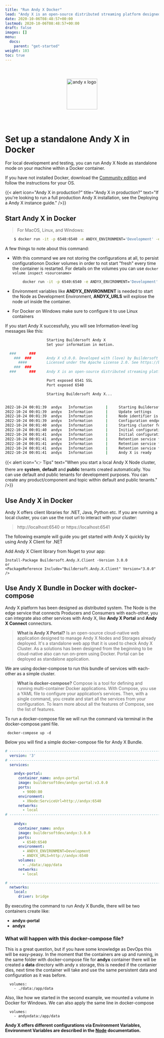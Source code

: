 ```yaml
---
title: "Run Andy X Docker"
lead: "Andy X is an open-source distributed streaming platform designed to deliver the best performance possible for high-performance data pipelines, streaming analytics, streaming between microservices and data integrations."
date: 2020-10-06T08:48:57+00:00
lastmod: 2020-10-06T08:48:57+00:00
draft: false
images: []
menu:
  docs:
    parent: "get-started"
weight: 103
toc: true
---
```


<center><img src="~/images/T1.png" style="height:100px; margin-top: 40px; margin-bottom: 40px" alt="andy x logo" align="middle"></center>

# Set up a standalone Andy X in Docker
For local development and testing, you can run Andy X Node as standalone mode on your machine within a Docker container.

If you have not installed Docker, download the [Community edition](https://www.docker.com/products/container-runtime) and follow the instructions for your OS.


{{< alert icon="Andy X in production?" title="Andy X in production?" text="If you're looking to run a full production Andy X installation, see the Deploying a Andy X instance guide." />}}

## Start Andy X in Docker
> For MacOS, Linux, and Windows:

```sh
    $ docker run -it -p 6540:6540 -e ANDYX_ENVIRONMENT='Development' -e ANDYX_URLS='http://localhost:6540' buildersoftdev/andyx:3.0.0
```
A few things to note about this command:
    
* With this command we are not storing the configurations at all, to persist configurationon Docker volumes in order to not start "fresh" every time the container is restarted. For details on the volumes you can use `docker volume inspect <sourcename>`

```sh
        docker run -it -p 6540:6540 -e ANDYX_ENVIRONMENT='Development' -e ANDYX_URLS='http://localhost:6540' --mount source=storage,target=/app/data buildersoftdev/andyx:3.0.0
```

* Environment variables like **ANDYX_ENVIRONMENT** is needed to start the Node as Development Environment, **ANDYX_URLS** will explose the node url inside the container.

* For Docker on Windows make sure to configure it to use Linux containers

If you start Andy X successfully, you will see Information-level log messages like this:

```sh
                   Starting Buildersoft Andy X
                   Set your information in motion.

  ###      ###
    ###  ###       Andy X v3.0.0. Developed with (love) by Buildersoft Inc.
      ####         Licensed under the Apache License 2.0. See https://bit.ly/3DqVQbx
    ###  ###
  ###      ###     Andy X is an open-source distributed streaming platform designed to deliver the best performance possible for high-performance data pipelines, streaming analytics, streaming between microservices and data integrations.

                   Port exposed 6541 SSL
                   Port exposed 6540

                   Starting Buildersoft Andy X...


2022-10-24 00:01:39  andyx   Information      |     Starting Buildersoft Andy X...
2022-10-24 00:01:39  andyx   Information      |     Update settings
2022-10-24 00:01:39  andyx   Information      |     Node identifier is 'andyx_standalone'
2022-10-24 00:01:39  andyx   Information      |     Configuration endpoints are exposed
2022-10-24 00:01:40  andyx   Information      |     Starting cluster for the first time
2022-10-24 00:01:40  andyx   Information      |     Initial configuration in process ...
2022-10-24 00:01:41  andyx   Information      |     Initial configuration is done
2022-10-24 00:01:41  andyx   Information      |     Retention service for system/connections/storage/events is been initiaized
2022-10-24 00:01:41  andyx   Information      |     Retention service for system/connections/producer/events is been initiaized
2022-10-24 00:01:41  andyx   Information      |     Retention service for system/connections/consumer/events is been initiaized
2022-10-24 00:01:41  andyx   Information      |     Andy X is ready
```

{{< alert icon="👉 Tips"  text="When you start a local Andy X Node cluster, there are **system**, **default** and **public** tenants created automatically. You can use default and public tenants for development purposes. You can create any product/component and topic within default and public tenants." />}}

## Use Andy X in Docker

Andy X offers client libraries for .NET, Java, Python etc. If you are running a local cluster, you can use the root url to interact with your cluster:
  
  > http://localhost:6540 or https://localhost:6541

The following example will guide you get started with Andy X quickly by using Andy X Client for .NET

Add Andy X Client library from Nuget to your app:

    Install-Package Buildersoft.Andy.X.Client -Version 3.0.0
    or
    <PackageReference Include="Buildersoft.Andy.X.Client" Version="3.0.0" />


## Use Andy X Bundle in Docker with docker-compose

Andy X platform has been designed as distributed system. The Node is the edge service that connects Producers and Consumers with each-other, you can integrate also other services with Andy X, like **Andy X Portal** and **Andy X Connect** connectors.


> **What is Andy X Portal?**
Is an open-source cloud-native web application designed to manage Andy X Nodes and Storages already deployed. It's a standalone web app that it is used to check Andy X Cluster. As a solutions has been designed from the beginning to be cloud-native also can run on-prem using Docker. Portal can be deployed as standalone application.

We are using docker-compose to run this bundle of services with each-other as a simple cluster.

> **What is docker-compose?**
Compose is a tool for defining and running multi-container Docker applications. With Compose, you use a YAML file to configure your application’s services. Then, with a single command, you create and start all the services from your configuration. To learn more about all the features of Compose, see the list of features.

To run a docker-compose file we will run the command via terminal in the docker-compose.yaml file.
 
     docker-compose up -d

Below you will find a simple docker-compose file for Andy X Bundle.

```yml
# ------------------------------------------------------------------------------------------------
  version: '3'
# ------------------------------------------------------------------------------------------------
  services:

    andyx-portal:
      container_name: andyx-portal
      image: buildersoftdev/andyx-portal:v3.0.0
      ports:
        - 9000:80
      environment:
        - XNode:ServiceUrl=http://andyx:6540
      networks:
        - local
# ------------------------------------------------------------------------------------------------
    
    andyx:
      container_name: andyx
      image: buildersoftdev/andyx:3.0.0
      ports:
        - 6540:6540
      environment:
        - ANDYX_ENVIRONMENT=Development
        - ANDYX_URLS=http://andyx:6540
      volumes:
        - ./data:/app/data
      networks:
        - local

# ------------------------------------------------------------------------------------------------
  networks:
    local:
      driver: bridge
```

By executing the command to run Andy X Bundle, there will be two containers create like:
- **andyx-portal**
- **andyx**

### What will happen with this docker-compose file?

This is a great question, but if you have some knowledge as DevOps this will be easy-peasy.
In the moment that the containers are up and running, in the same folder with docker-compose file for **andyx** container there will be created a **data** directory with andy x storage, this is needed if the contanier dies, next time the container will take and use the same persistent data and configuration as it was before.

      volumes:
        - ./data:/app/data

Also, like how we started in the second example, we mounted a volume in Docker for Windows. We can also apply the same line in docker-compose

      volumes:
        - andyxdata:/app/data


<p> <strong>Andy X offers different configurations via Environment Variables, Environment Variables are described in the <a href="/docs/nodes/configurations/" role="">Node</a> documentation.</strong></p>